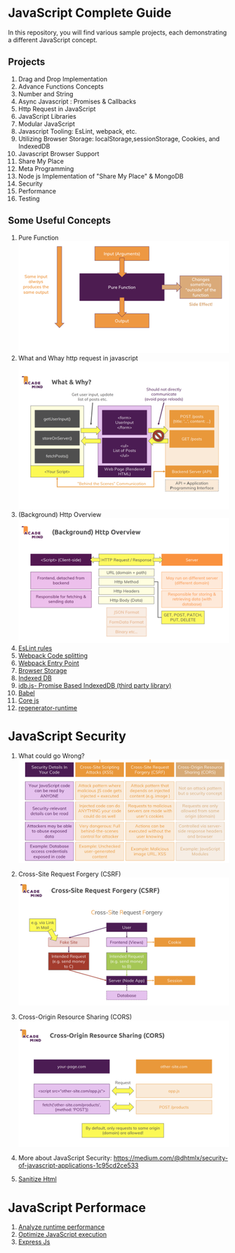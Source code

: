 # JavaScript Complete Guide
In this repository, you will find various sample projects, each demonstrating a different JavaScript concept.

## Projects
1. Drag and Drop Implementation
2. Advance Functions Concepts
3. Number and String
4. Async Javascript : Promises & Callbacks
5. Http Request in JavaScript
6. JavaScript Libraries
7. Modular JavaScript
8. Javascript Tooling: EsLint, webpack, etc.
9. Utilizing Browser Storage: localStorage,sessionStorage, Cookies, and IndexedDB
10. Javascript Browser Support
11. Share My Place 
12. Meta Programming
13. Node js Implementation of "Share My Place" & MongoDB
14. Security
15. Performance
16. Testing


## Some Useful Concepts
1. Pure Function
![Pure Function](/uploads/pure-function.png)
2. What and Whay http request in javascript
![HTTP Request Behind the scene](/uploads/Screenshot%202024-03-09%20190250.png)
3. (Background) Http Overview
![Http Overview](/uploads/Screenshot%202024-03-09%20194850.png)
4. [EsLint rules](https://eslint.org/docs/latest/rules/)
5. [Webpack Code splitting](https://webpack.js.org/guides/code-splitting/)
6. [Webpack Entry Point](https://webpack.js.org/concepts/#entry)
7. [Browser Storage](https://medium.com/@lancelyao/browser-storage-local-storage-session-storage-cookie-indexeddb-and-websql-be6721ebe32a)
8. [Indexed DB](https://developer.mozilla.org/en-US/docs/Web/API/IndexedDB_API/Using_IndexedDB)
9. [idb.js- Promise Based IndexedDB (third party library)](https://github.com/jakearchibald/idb)
10. [Babel](https://github.com/babel/babel-loader)
11. [Core js](https://www.npmjs.com/package/core-js)
12. [regenerator-runtime](https://www.npmjs.com/package/regenerator-runtime)


# JavaScript Security
1. What could go Wrong?
   ![image](/uploads/what-could-go-wrong.png)

2. Cross-Site Request Forgery (CSRF)
   ![image](/uploads/csrf.png)

3. Cross-Origin Resource Sharing (CORS)
   ![image](/uploads/cors.png)

4. More about JavaScript Security: https://medium.com/@dhtmlx/security-of-javascript-applications-1c95cd2ce533
5. [Sanitize Html](https://www.npmjs.com/package/sanitize-html)


# JavaScript Performace
1. [Analyze runtime performance](https://developer.chrome.com/docs/devtools/performance)
2. [Optimize JavaScript execution](https://web.dev/articles/optimize-javascript-execution)
3. [Express Js](https://github.com/expressjs/compression)